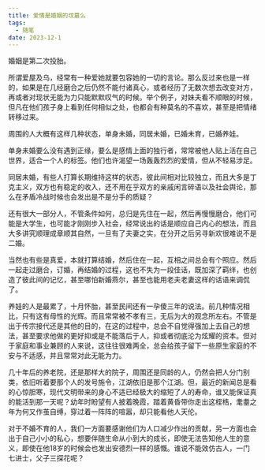 ```yaml
---
title: 爱情是婚姻的坟墓么
tags:
  - 随笔
date: 2023-12-1
---
```

 
婚姻是第二次投胎。

所谓爱屋及乌，经常有一种爱她就要包容她的一切的言论。那么反过来也是一样的，如果是在几经磨合之后仍然不能付诸真心，或者经历了无数次想去改变对方，再或者对现状无能为力只能默默叹气的时候。举个例子，对妹夫看不顺眼的时候，但凡在他们孩子身上看到任何相似之处，也都会有种莫名的不喜欢，甚至是把情绪转移过来。

周围的人大概有这样几种状态，单身未婚，同居未婚，已婚未育，已婚养娃。

<!--more-->

单身未婚要么没有遇到正缘，要么是感情上面的独行者，常常被他人贴上活在自己世界，适合一个人的标签。他们也许渴望一场轰轰烈烈的爱情，但从不轻易涉足。

同居未婚，有些人打算长期维持这样的状态，彼此间相对比较独立，而且大多是丁克主义，双方也有稳定的收入，还不用在乎双方的亲戚闲言碎语以及社会舆论，那么在矛盾冷战时候也会发出是不是分手的质疑？

还有很大一部分人，不管条件如何，总归是先住在一起，然后再慢慢磨合，他们可能是大学生，也可能才刚刚步入社会，经常说出的话是顺应自己内心的想法，而且大多讲究顺理成章顺其自然，一旦有了夫妻之实，在分开之后另寻新欢很难说不是二婚。

当然也有些是真爱，本就打算结婚，然后住在一起，互相之间总会有个照应。然后一起走过磨合，订婚，再结婚的过程，这也不失为一段佳话，既加深了羁绊，也创造了彼此间的记忆，甚至哪怕新婚燕尔，甚至也能用老夫老妻这样的话语来调侃了。

养娃的人是最累了，十月怀胎，甚至民间还有一孕傻三年的说法。前几种情况相比，只有这有母性的光辉。而且常常被不孝有三，无后为大的观念所左右。不管是出于传宗接代还是其他的目的，在这的过程中，总会不自觉得强加上去自己的想法，甚至要求他做的更好抑或是不能落后于人，抑或者彻底沦为炫耀的资本。但对于家庭和事业兼顾的人来说，这往往很难两全，总会给孩子留下一些原生家庭的不安与不适感，并且常常对此无能为力。

几十年后的养老院，还是那样大的院子，周围还是同龄的人，仍然会把人分门别类，依旧听着要那个人的发号施令，江湖依旧是那个江湖。但，最近的新闻总是看的心惊胆寒，现代文明带来的身心不适已经极大的缩短了人的寿命，谁又能保证真的能活到那一天呢？幼年时盼望有人披着晚霞，踏着黄昏带你走出这桎梏，耄耋之年为何又作茧自缚，穿过着一阵阵的喧嚣，却只能看他人天伦。

对于不婚不育的人，我们一方面要感谢他们为人口减少作出的贡献，另一方面也会出于自己小小的私心，想要伴随生命从小到大的成长，即使无法告知他人生的意义，即使在他18岁的时候会也发出安德烈一样的感慨。谁说不能效仿古人，一门七进士，父子三探花呢？